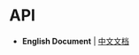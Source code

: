 # API

- **English Document** | [中文文档](https://github.com/xavier-cai/vscode-leetcode-cpp-debug/blob/master/docs/api_zh-CN.md)
